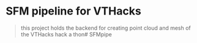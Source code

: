 # SFM pipeline for VTHacks
> this project holds the backend for creating point cloud and mesh of the
VTHacks hack a thon# SFMpipe
